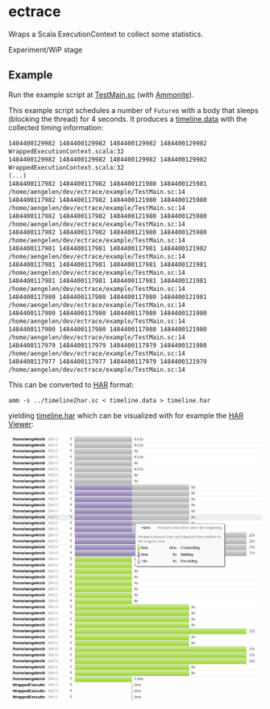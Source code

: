 # ectrace

Wraps a Scala ExecutionContext to collect some statistics.

Experiment/WiP stage

## Example

Run the example script at [TestMain.sc](example/TestMain.sc) (with 
[Ammonite](http://www.lihaoyi.com/Ammonite/)).

This example script schedules a number of `Future`s with a body that sleeps
(blocking the thread) for 4 seconds. It produces a
[timeline.data](example/timeline.data) with the collected timing information:

```
1484400129982 1484400129982 1484400129982 1484400129982 WrappedExecutionContext.scala:32
1484400129982 1484400129982 1484400129982 1484400129982 WrappedExecutionContext.scala:32
(...)
1484400117982 1484400117982 1484400121980 1484400125981 /home/aengelen/dev/ectrace/example/TestMain.sc:14
1484400117982 1484400117982 1484400121980 1484400125980 /home/aengelen/dev/ectrace/example/TestMain.sc:14
1484400117982 1484400117982 1484400121980 1484400125980 /home/aengelen/dev/ectrace/example/TestMain.sc:14
1484400117982 1484400117982 1484400121980 1484400125980 /home/aengelen/dev/ectrace/example/TestMain.sc:14
1484400117981 1484400117981 1484400117981 1484400121982 /home/aengelen/dev/ectrace/example/TestMain.sc:14
1484400117981 1484400117981 1484400117981 1484400121981 /home/aengelen/dev/ectrace/example/TestMain.sc:14
1484400117981 1484400117981 1484400117981 1484400121981 /home/aengelen/dev/ectrace/example/TestMain.sc:14
1484400117980 1484400117980 1484400117980 1484400121981 /home/aengelen/dev/ectrace/example/TestMain.sc:14
1484400117980 1484400117980 1484400117980 1484400121980 /home/aengelen/dev/ectrace/example/TestMain.sc:14
1484400117980 1484400117980 1484400117980 1484400121980 /home/aengelen/dev/ectrace/example/TestMain.sc:14
1484400117979 1484400117979 1484400117979 1484400121980 /home/aengelen/dev/ectrace/example/TestMain.sc:14
1484400117977 1484400117977 1484400117979 1484400121979 /home/aengelen/dev/ectrace/example/TestMain.sc:14
```

This can be converted to [HAR](http://www.softwareishard.com/blog/har-12-spec/) format:

    amm -s ../timeline2har.sc < timeline.data > timeline.har

yielding [timeline.har](example/timeline.har) which can be visualized with for
example the [HAR Viewer](http://www.softwareishard.com/blog/har-viewer/):

![HAR Viewer screenshot](example/harviewer_screenshot.png)
